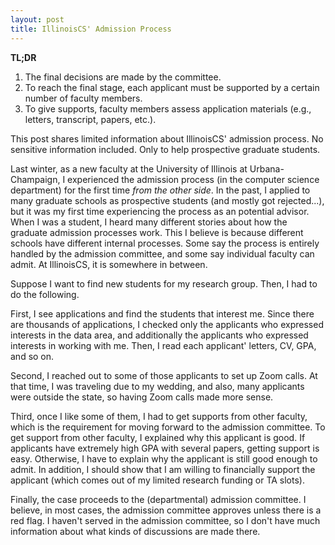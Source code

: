 ```yaml
---
layout: post
title: IllinoisCS' Admission Process
---
```


**TL;DR**
1. The final decisions are made by the committee.
1. To reach the final stage, each applicant must be supported by a certain number of faculty members.
1. To give supports, faculty members assess application materials (e.g., letters, transcript, papers, etc.).

<!-- more -->

This post shares limited information about IllinoisCS' admission process. No sensitive information included. Only to help prospective graduate students.

Last winter, as a new faculty at the University of Illinois at Urbana-Champaign, I experienced the admission process (in the computer science department) for the first time *from the other side*.
In the past, I applied to many graduate schools as prospective students (and mostly got rejected...), but it was my first time experiencing the process as an potential advisor.
When I was a student, I heard many different stories about how the graduate admission processes work. This I believe is because different schools have different internal processes. Some say the process is entirely handled by the admission committee, and some say individual faculty can admit. At IllinoisCS, it is somewhere in between.

Suppose I want to find new students for my research group. Then, I had to do the following.

First, I see applications and find the students that interest me. Since there are thousands of applications, I checked only the applicants who expressed interests in the data area, and additionally the applicants who expressed interests in working with me. Then, I read each applicant' letters, CV, GPA, and so on.

Second, I reached out to some of those applicants to set up Zoom calls. At that time, I was traveling due to my wedding, and also, many applicants were outside the state, so having Zoom calls made more sense.

Third, once I like some of them, I had to get supports from other faculty, which is the requirement for moving forward to the admission committee. To get support from other faculty, I explained why this applicant is good. If applicants have extremely high GPA with several papers, getting support is easy. Otherwise, I have to explain why the applicant is still good enough to admit. 
In addition, I should show that I am willing to financially support the applicant (which comes out of my limited research funding or TA slots).

Finally, the case proceeds to the (departmental) admission committee. I believe, in most cases, the admission committee approves unless there is a red flag. I haven't served in the admission committee, so I don't have much information about what kinds of discussions are made there.
